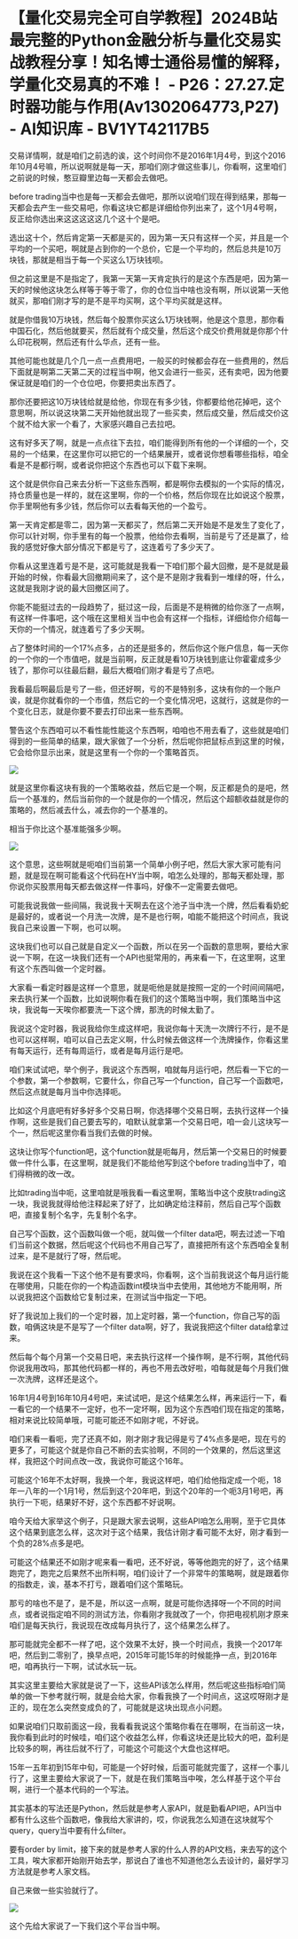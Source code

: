 # 【量化交易完全可自学教程】2024B站最完整的Python金融分析与量化交易实战教程分享！知名博士通俗易懂的解释，学量化交易真的不难！ - P26：27.27.定时器功能与作用(Av1302064773,P27) - AI知识库 - BV1YT42117B5

交易详情啊，就是咱们之前选的诶，这个时间你不是2016年1月4号，到这个2016年10月4号嘛，所以说啊就是每一天，那咱们刚才做这些事儿，你看啊，这里咱们之前说的时候，憨豆瓣里边每一天都会去做吧。

before trading当中也是每一天都会去做吧，那所以说咱们现在得到结果，那每一天都会去产生一些交易吧，你看这块它都是详细给你列出来了，这个1月4号啊，反正给你选出来这这这这这几个这十个是吧。

选出这十个，然后肯定第一天都是买的，因为第一天只有这样一个买，并且是一个平均的一个买吧，啊就是占到你的一个总价，它是一个平均的，然后总共是10万块钱，那就是相当于每一个买这么1万块钱呗。

但之前这里是不是指定了，我第一天第一天肯定执行的是这个东西是吧，因为第一天的时候他这块怎么样等于等于零了，你的仓位当中啥也没有啊，所以说第一天他就买，那咱们刚才写的是不是平均买啊，这个平均买就是这样。

就是你借我10万块钱，然后每个股票你买这么1万块钱啊，他是这个意思，那你看中国石化，然后他就要买，然后就有个成交量，然后这个成交价费用就是你那个什么印花税啊，然后还有什么华点，还有一些。

其他可能也就是几个几一点一点费用吧，一般买的时候都会存在一些费用的，然后下面就是啊第二天第二天的过程当中啊，他又会进行一些买，还有卖吧，因为他要保证就是咱们的一个仓位吧，你要把卖出东西了。

那你还要把这10万块钱给就是给他，你现在有多少钱，你都要给他花掉吧，这个意思啊，所以说这块第二天开始他就出现了一些买卖，然后成交量，然后成交价这个就不给大家一个看了，大家感兴趣自己去拉吧。

这有好多天了啊，就是一点点往下去拉，咱们能得到所有他的一个详细的一个，交易的一个结果，在这里你可以把它的一个结果展开，或者说你想看哪些指标，咱全看是不是都行啊，或者说你把这个东西也可以下载下来啊。

这个就是供你自己来去分析一下这些东西啊，都是啊你去模拟的一个实际的情况，持仓质量也是一样的，就在这里啊，你的一个价格，然后你现在比如说这个股票，你手里啊他有多少钱，然后你可以去看每天他的一个盈亏。

第一天肯定都是零二，因为第一天都买了，然后第二天开始是不是发生了变化了，你可以针对啊，你手里有的每一个股票，他给你去看啊，当前是亏了还是赢了，给我的感觉好像大部分情况下都是亏了，这连着亏了多少天了。

你看从这里连着亏是不是，这可能就是我看一下咱们那个最大回撤，是不是就是最开始的时候，你看最大回撤期间来了，这个是不是刚才我看到一堆绿的呀，什么，这就是我刚才说的最大回撤区间了。

你能不能挺过去的一段趋势了，挺过这一段，后面是不是稍微的给你涨了一点啊，有这样一件事吧，这个哦在这里相关当中也会有这样一个指标，详细给你介绍每一天你的一个情况，就连着亏了多少天啊。

占了整体时间的一个17%点多，占的还是挺多的，然后你这个账户信息，每一天你的一个你的一个市值吧，就是当前啊，反正就是看10万块钱到底让你霍霍成多少钱了，那你可以往最后翻，最后大概咱们刚才看是亏了点吧。

我看最后啊最后是亏了一些，但还好啊，亏的不是特别多，这块有你的一个账户诶，就是你就看你的一个市值，然后它的一个变化情况吧，这就行，这就是你的一个变化日志，就是你要不要去打印出来一些东西啊。

警告这个东西咱可以不看性能性能这个东西啊，咱咱也不用去看了，这些就是咱们得到的一些简单的结果，跟大家做了一个分析，然后呢你把鼠标点到这里的时候，它会给你显示出来，就是这里有一个你的一个策略首页。



![](img/b22efad1be32b00a98f2c217b0bcb766_1.png)

就是这里你看这块有我的一个策略收益，然后它是一个啊，反正都是负的是吧，然后一个基准的，然后当前你的一个就是你的一个情况，然后这个超额收益就是你的策略的，然后减去什么，减去你的一个基准的。

相当于你比这个基准能强多少啊。

![](img/b22efad1be32b00a98f2c217b0bcb766_3.png)

这个意思，这些啊就是呃咱们当前第一个简单小例子吧，然后大家大家可能有问题，就是现在啊可能看这个代码在HY当中啊，咱怎么处理的，那每天都处理，那你说你买股票用每天都去做这样一件事吗，好像不一定需要去做吧。

可能我说我做一些间隔，我说我十天啊去在这个池子当中洗一个牌，然后看看奶蛇是最好的，或者说一个月洗一次牌，是不是也行啊，咱能不能把这个时间点，我说我自己来设置一下啊，也可以啊。

这块我们也可以自己就是自定义一个函数，所以在另一个函数的意思啊，要给大家说一下啊，在这一块我们还有一个API也挺常用的，再来看一下，在这里啊，这里有这个东西叫做一个定时器。

大家看一看定时器是这样一个意思，就是呃他是就是按照一定的一个时间间隔吧，来去执行某一个函数，比如说啊你看在我们的这个策略当中啊，我们策略当中这块，我说每一天唉你都要洗一下这个牌，那洗的时候太勤了。

我说这个定时器，我说我给你生成这样吧，我说你每十天洗一次牌行不行，是不是也可以这样啊，咱可以自己去定义啊，什么时候去做这样一个洗牌操作，你看这里有每天运行，还有每周运行，或者是每月运行是吧。

咱们来试试吧，举个例子，我说这个东西啊，咱就每月运行吧，然后看一下它的一个参数，第一个参数啊，它要什么，你自己写一个function，自己写一个函数吧，然后这点就是每月当中你选择呃。

比如这个月底吧有好多好多个交易日啊，你选择哪个交易日啊，去执行这样一个操作啊，这些是我们自己要去写的，咱默认就拿第一个交易日吧，咱一会儿这块写一个一，然后呢这里你看当我们去做的时候。

这块让你写个function吧，这个function就是呃每月，然后第一个交易日的时候要做一件什么事，在这里啊，就是我们不能给他写到这个before trading当中了，咱们得稍微的改一改。

比如trading当中呃，这里咱就是哦我看一看这里啊，策略当中这个皮肤trading这一块，我说我就得给他注释起来了好了，比如确定给注释前，然后自己写个函数吧，直接复制个名字，先复制个名字。

自己写个函数，这个函数叫做一个呃，就叫做一个filter data吧，啊去过滤一下咱们当前这个数据，然后呢这个代码也不用自己写了，直接把所有这个东西咱全复制过来，是不是就行了呀，然后呢。

我说在这个我看一下这个他不是有要求吗，你看啊，这个当前我说这个每月运行能在哪使用，只能在你的一个构造函数int模块当中去使用，其他地方不能用啊，所以说我把这个函数给它复制过来，在测试当中指定一下吧。

好了我说加上我们的一个定时器，加上定时器，第一个function，你自己写的函数，咱俩这块是不是写了一个filter data啊，好了，我说我把这个filter data给拿过来。

然后每个每个月第一个交易日吧，来去执行这样一个操作啊，是不行啊，其他代码你说我用改吗，那其他代码都一样的，再也不用去改好啦，咱每就是每个月我们做一次洗牌，这样还是这个。

16年1月4号到16年10月4号吧，来试试吧，是这个结果怎么样，再来运行一下，看一看它的一个结果不一定好，也不一定坏啊，因为这个东西咱们现在指定的策略，相对来说比较简单哦，可能可能还不如刚才呢，不好说。

咱们来看一看呃，完了还真不如，刚才刚才我记得是亏了4%点多是吧，现在亏的更多了，可能这个就是你自己不断的去实验啊，不同的一个效果的，然后这里这样，我把这个时间点改一改，我说你可能这个16年。

可能这个16年不太好啊，我换一个年，我说这样吧，咱们给他指定成一个呃，18年一八年的一个1月1号，然后到这个20年吧，到这个20年的一个呃3月1号吧，再执行一下呃，结果好不好，这个东西都不好说啊。

咱今天给大家举这个例子，只是跟大家去说啊，这些API咱怎么用啊，至于它具体这个结果到底怎么样，这次对于这个结果，我估计刚才看可能不太好，刚才看到一个负的28%点多是吧。

可能这个结果还不如刚才呢来看一看吧，还不好说，等等他跑完的好了，这个结果跑完了，跑完之后果然不出所料啊，咱们设计了一个非常牛的策略啊，就是跟着你的指数走，诶，基本不打亏，跟着咱们这个策略玩。

那亏的啥也不是了，是不是，所以这一点啊，就是可能你选择呀一个不同的时间点，或者说指定咱不同的测试方法，你看刚才我就改了一个，你把电视机刚才原来咱们是每天执行，我说现在改成每月执行了，这个结果怎么样了。

那可能就完全都不一样了吧，这个效果不太好，换一个时间点，我换一个2017年吧，然后到二零别了，换早点吧，2015年可能15年的时候能挣一点，到2016年吧，咱再执行一下啊，试试水玩一玩。

其实这里主要给大家就是说了一下，这些API该怎么样用，然后呢这些指标咱们简单的做一下参考就行啊，就是会给大家，你看我换了一个时间点，这这哎呀刚才是正的，现在怎么突然变成负的了，可能就是这块出现点小问题。

如果说咱们只取前面这一段，我看看我说这个策略你看在在哪啊，在当前这一块，我你看到此时的时候哇，咱们这个收益怎么样，你看这块还是比较大的吧，盈利是比较多的啊，再往后就不行了，可能这个可能这个大盘也这样吧。

15年一五年初到15年中旬，可能是一个好时候，后面可能就完蛋了，这样一个事儿行了，这里主要给大家说了一下，就是在我们策略当中唉，怎么样基于这个平台啊，进行一个基本代码的一个写法。

其实基本的写法还是Python，然后就是参考人家API，就是勤看API吧，API当中都有什么这些个函数吧，像我给大家讲的，哎，你说我怎么知道在这块就写个query，query当中要有什么filter。

要有order by limit，接下来的就是参考人家的什么人界的API文档，来去写的这个工具，唉大家都开始刚开始去学，那说白了谁也不知道他怎么去设计的，最好学习方法就是参考人家文档。

自己来做一些实验就行了。

![](img/b22efad1be32b00a98f2c217b0bcb766_5.png)

这个先给大家说了一下我们这个平台当中啊。